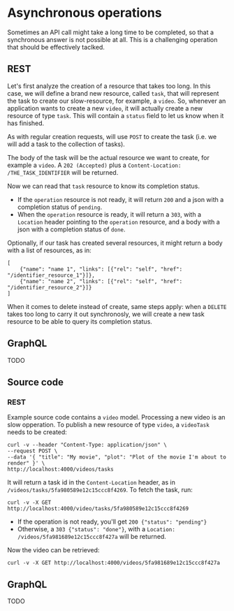 # Asynchronous operations
Sometimes an API call might take a long time to be completed, so that a synchronous answer is not possible at all. This is a challenging operation that should be effectively taclked.

## REST
Let's first analyze the creation of a resource that takes too long. In this case, we will define a brand new resource, called `task`, that will represent the task to create our slow-resource, for example, a `video`. So, whenever an application wants to create a new `video`, it will actually create a new resource of type `task`. This will contain a `status` field to let us know when it has finished.

As with regular creation requests, will use `POST` to create the task (i.e. we will add a task to the collection of tasks).

The body of the task will be the actual resource we want to create, for example a `video`. A `202 (Accepted)` plus a `Content-Location: /THE_TASK_IDENTIFIER` will be returned.

Now we can read that `task` resource to know its completion status.

* If the `operation` resource is not ready, it will return `200` and a json with a completion status of `pending`.
* When the `operation` resource is ready, it will return a `303`, with a `Location` header pointing to the `operation` resource, and a body with a json with a completion status of `done`.

Optionally, if our task has created several resources, it might return a body with a list of resources, as in:

```
[
    {"name": "name 1", "links": [{"rel": "self", "href": "/identifier_resource_1"}]},
    {"name": "name 2", "links": [{"rel": "self", "href": "/identifier_resource_2"}]}
]
```

When it comes to delete instead of create, same steps apply: when a `DELETE` takes too long to carry it out synchronosly, we will create a new task resource to be able to query its completion status.

## GraphQL
TODO

## Source code

### REST
Example source code contains a `video` model. Processing a new video is an slow opperation. To publish a new resource of type `video`, a `videoTask` needs to be created:

```
curl -v --header "Content-Type: application/json" \
--request POST \
--data '{ "title": "My movie", "plot": "Plot of the movie I'm about to render" }' \
http://localhost:4000/videos/tasks
```

It will return a task id in the `Content-Location` header, as in `/videos/tasks/5fa980589e12c15ccc8f4269`. To fetch the task, run:

```
curl -v -X GET http://localhost:4000/video/tasks/5fa980589e12c15ccc8f4269
```

 * If the operation is not ready, you'll get `200 {"status": "pending"}`
 * Otherwise, a `303 {"status": "done"}`, with a `Location: /videos/5fa981689e12c15ccc8f427a` will be returned.

Now the video can be retrieved:

```
curl -v -X GET http://localhost:4000/videos/5fa981689e12c15ccc8f427a
```

## GraphQL
TODO